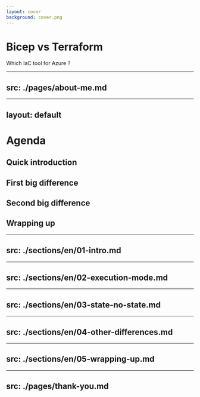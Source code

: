 ```yaml
---
layout: cover
background: cover.png
---
```


# Bicep vs Terraform
Which IaC tool for Azure ?

---
src: ./pages/about-me.md
---

---
layout: default
---

# Agenda

## Quick introduction
## First big difference
## Second big difference
## Wrapping up

---
src: ./sections/en/01-intro.md
---

---
src: ./sections/en/02-execution-mode.md
---

---
src: ./sections/en/03-state-no-state.md
---

---
src: ./sections/en/04-other-differences.md
---

---
src: ./sections/en/05-wrapping-up.md
---

---
src: ./pages/thank-you.md
---